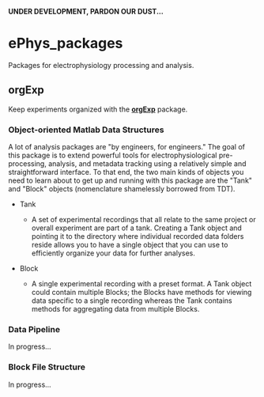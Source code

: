 **UNDER DEVELOPMENT, PARDON OUR DUST...**

# ePhys_packages #
Packages for electrophysiology processing and analysis.

## orgExp ##
Keep experiments organized with the [**orgExp**](https://github.com/m053m716/ePhys_packages/tree/master/%2BorgExp) package.

### Object-oriented Matlab Data Structures ###
A lot of analysis packages are "by engineers, for engineers." The goal of this package is to extend powerful tools for electrophysiological pre-processing, analysis, and metadata tracking using a relatively simple and straightforward interface. To that end, the two main kinds of objects you need to learn about to get up and running with this package are the "Tank" and "Block" objects (nomenclature shamelessly borrowed from TDT).

* Tank
	* A set of experimental recordings that all relate to the same project or overall experiment are part of a tank. Creating a Tank object and pointing it to the directory where individual recorded data folders reside allows you to have a single object that you can use to efficiently organize your data for further analyses.
	
* Block
	* A single experimental recording with a preset format. A Tank object could contain multiple Blocks; the Blocks have methods for viewing data specific to a single recording whereas the Tank contains methods for aggregating data from multiple Blocks.
	
### Data Pipeline ###
In progress...

### Block File Structure ###
In progress...